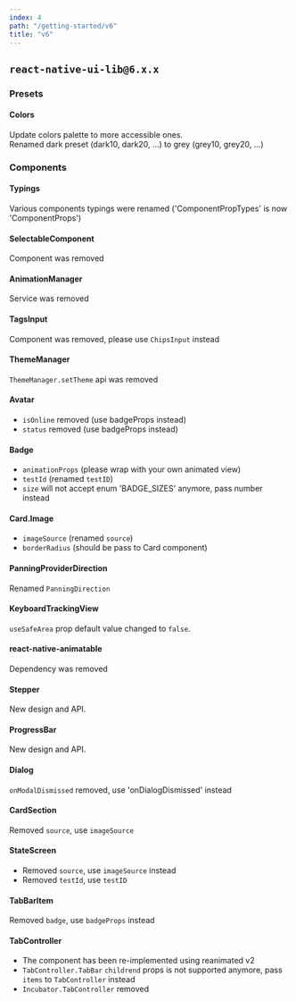 ```yaml
---
index: 4
path: "/getting-started/v6"
title: "v6"
---
```

## `react-native-ui-lib@6.x.x`

### Presets

#### Colors
Update colors palette to more accessible ones.  
Renamed dark preset (dark10, dark20, ...) to grey (grey10, grey20, ...)

### Components

#### Typings
Various components typings were renamed ('ComponentPropTypes' is now 'ComponentProps')

#### SelectableComponent
Component was removed

#### AnimationManager
Service was removed

#### TagsInput
Component was removed, please use `ChipsInput` instead

#### ThemeManager
`ThemeManager.setTheme` api was removed

#### Avatar
- `isOnline` removed (use badgeProps instead)
- `status` removed (use badgeProps instead)

#### Badge
- `animationProps` (please wrap with your own animated view)
- `testId` (renamed `testID`)
- `size` will not accept enum 'BADGE_SIZES' anymore, pass number instead

#### Card.Image
- `imageSource` (renamed `source`)
- `borderRadius` (should be pass to Card component)

#### PanningProviderDirection
Renamed `PanningDirection`

#### KeyboardTrackingView
`useSafeArea` prop default value changed to `false`.

#### react-native-animatable
Dependency was removed

#### Stepper
New design and API.

#### ProgressBar
New design and API.

#### Dialog
 `onModalDismissed` removed, use 'onDialogDismissed' instead

#### CardSection
Removed `source`, use `imageSource`

#### StateScreen
- Removed `source`, use `imageSource` instead
- Removed `testId`, use `testID`

#### TabBarItem
Removed `badge`, use `badgeProps` instead

#### TabController
 - The component has been re-implemented using reanimated v2
 - `TabController.TabBar` `childrend` props is not supported anymore, pass `items` to `TabController` instead 
 - `Incubator.TabController` removed